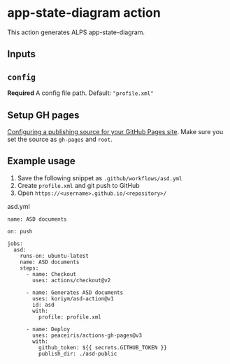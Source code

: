 # app-state-diagram action

This action generates ALPS app-state-diagram.

## Inputs

## `config`

**Required** A config file path. Default: `"profile.xml"`

## Setup GH pages

[Configuring a publishing source for your GitHub Pages site](https://docs.github.com/en/pages/getting-started-with-github-pages/configuring-a-publishing-source-for-your-github-pages-site). Make sure you set the source as `gh-pages` and `root`.

## Example usage

1. Save the following snippet as `.github/workflows/asd.yml`
2. Create `profile.xml` and git push to GitHub
3. Open `https://<username>.github.io/<repository>/`


asd.yml
```
name: ASD documents

on: push

jobs:
  asd:
    runs-on: ubuntu-latest
    name: ASD documents
    steps:
      - name: Checkout
        uses: actions/checkout@v2

      - name: Generates ASD documents
        uses: koriym/asd-action@v1
        id: asd
        with:
          profile: profile.xml

      - name: Deploy
        uses: peaceiris/actions-gh-pages@v3
        with:
          github_token: ${{ secrets.GITHUB_TOKEN }}
          publish_dir: ./asd-public
```